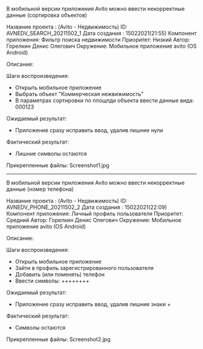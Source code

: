 В мобильной версии приложения Avito можно ввести некорректные данные (сортировка объектов)

Название проекта : (Avito - Недвижимость)
ID: AVNEDV_SEARCH_20211502_1
Дата создания : 15022021(21:55)
Компонент приложения: Фильтр поиска недвижимости
Приоритет: Низкий
Автор: Горелкин Денис Олегович
Окружение: Мобильное приложение avito (OS Android)


Описание:

Шаги воспроизведения:
- Открыть мобильное приложение
- Выбрать объект "Коммерческая нежвижимость"
- В параметрах сортировки по площпди объекта ввести данные вида: 000123

Ожидаемый результат:
- Приложение сразу исправить ввод, удалив лишние нули

Фактический результат:
- Лишние символы остаются

Прикрепленные файлы:
Screenshot1.jpg


----------------------------------------------------------------------------------
В мобильной версии приложения Avito можно ввести некорректные данные (номер телефона)

Название проекта : (Avito - Недвижимость)
ID: AVNEDV_PHONE_20211502_2
Дата создания : 15022021(22:09)
Компонент приложения: Личный профиль пользователя
Приоритет: Средний
Автор: Горелкин Денис Олегович
Окружение: Мобильное приложение avito (OS Android)


Описание:

Шаги воспроизведения:
- Открыть мобильное приложение
- Зайти в профиль зарегистрированного пользователя
- Добавить (или поменять) телефон
- Ввести символы: ++++++++

Ожидаемый результат:
- Приложение сразу исправить ввод, удалив лишние знаки +

Фактический результат:
- Символы остаются

Прикрепленные файлы:
Screenshot2.jpg

